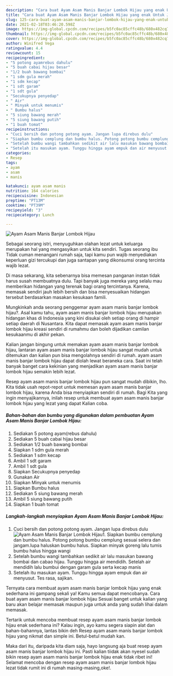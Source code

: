 ```yaml
---
description: "Cara buat Ayam Asam Manis Banjar Lombok Hijau yang enak Untuk Jualan"
title: "Cara buat Ayam Asam Manis Banjar Lombok Hijau yang enak Untuk Jualan"
slug: 125-cara-buat-ayam-asam-manis-banjar-lombok-hijau-yang-enak-untuk-jualan
date: 2021-02-18T03:46:20.598Z
image: https://img-global.cpcdn.com/recipes/b5fc0ac85cffc48b/680x482cq70/ayam-asam-manis-banjar-lombok-hijau-foto-resep-utama.jpg
thumbnail: https://img-global.cpcdn.com/recipes/b5fc0ac85cffc48b/680x482cq70/ayam-asam-manis-banjar-lombok-hijau-foto-resep-utama.jpg
cover: https://img-global.cpcdn.com/recipes/b5fc0ac85cffc48b/680x482cq70/ayam-asam-manis-banjar-lombok-hijau-foto-resep-utama.jpg
author: Winifred Vega
ratingvalue: 4.4
reviewcount: 15
recipeingredient:
- "5 potong ayamrebus dahulu"
- "5 buah cabai hijau besar"
- "1/2 buah bawang bombai"
- "1 sdm gula merah"
- "1 sdm kecap"
- "1 sdt garam"
- "1 sdt gula"
- "Secukupnya penyedap"
- " Air"
- " Minyak untuk menumis"
- " Bumbu halus"
- "5 siung bawang merah"
- "5 siung bawang putih"
- "1 buah tomat"
recipeinstructions:
- "Cuci bersih dan potong potong ayam. Jangan lupa direbus dulu"
- "Siapkan bumbu cemplung dan bumbu halus. Potong potong bumbu cemplung sesuai selera dan jangam.lupa haluskan bumbu halus. Siapkan minyak goreng lalu tumis bumbu halus hingga wangi"
- "Setelah bumbu wangi tambahkan sedikit air lalu masukan bawang bombai dan cabao hijau. Tunggu hingga air mendidih. Setelah air mendidih lalu bumbui dengan garam gula serta kecap manis"
- "Setelah itu masukan ayam. Tunggu hingga ayam empuk dan air menyusut. Tes rasa, sajikan."
categories:
- Resep
tags:
- ayam
- asam
- manis

katakunci: ayam asam manis 
nutrition: 164 calories
recipecuisine: Indonesian
preptime: "PT13M"
cooktime: "PT39M"
recipeyield: "3"
recipecategory: Lunch

---
```



![Ayam Asam Manis Banjar Lombok Hijau](https://img-global.cpcdn.com/recipes/b5fc0ac85cffc48b/680x482cq70/ayam-asam-manis-banjar-lombok-hijau-foto-resep-utama.jpg)

Sebagai seorang istri, menyuguhkan olahan lezat untuk keluarga merupakan hal yang mengasyikan untuk kita sendiri. Tugas seorang ibu Tidak cuman menangani rumah saja, tapi kamu pun wajib menyediakan keperluan gizi tercukupi dan juga santapan yang dikonsumsi orang tercinta wajib lezat.

Di masa  sekarang, kita sebenarnya bisa memesan panganan instan tidak harus susah membuatnya dulu. Tapi banyak juga mereka yang selalu mau memberikan hidangan yang terenak bagi orang tercintanya. Karena, memasak sendiri jauh lebih bersih dan bisa menyesuaikan hidangan tersebut berdasarkan masakan kesukaan famili. 



Mungkinkah anda seorang penggemar ayam asam manis banjar lombok hijau?. Asal kamu tahu, ayam asam manis banjar lombok hijau merupakan hidangan khas di Indonesia yang kini disukai oleh setiap orang di hampir setiap daerah di Nusantara. Kita dapat memasak ayam asam manis banjar lombok hijau kreasi sendiri di rumahmu dan boleh dijadikan camilan kesukaanmu di akhir pekan.

Kalian jangan bingung untuk memakan ayam asam manis banjar lombok hijau, lantaran ayam asam manis banjar lombok hijau sangat mudah untuk ditemukan dan kalian pun bisa mengolahnya sendiri di rumah. ayam asam manis banjar lombok hijau dapat diolah lewat beraneka cara. Saat ini telah banyak banget cara kekinian yang menjadikan ayam asam manis banjar lombok hijau semakin lebih lezat.

Resep ayam asam manis banjar lombok hijau pun sangat mudah dibikin, lho. Kita tidak usah repot-repot untuk memesan ayam asam manis banjar lombok hijau, karena Anda bisa menyiapkan sendiri di rumah. Bagi Kita yang ingin menyajikannya, inilah resep untuk membuat ayam asam manis banjar lombok hijau yang lezat yang dapat Kalian coba.

<!--inarticleads1-->

##### Bahan-bahan dan bumbu yang digunakan dalam pembuatan Ayam Asam Manis Banjar Lombok Hijau:

1. Sediakan 5 potong ayam(rebus dahulu)
1. Sediakan 5 buah cabai hijau besar
1. Sediakan 1/2 buah bawang bombai
1. Siapkan 1 sdm gula merah
1. Sediakan 1 sdm kecap
1. Ambil 1 sdt garam
1. Ambil 1 sdt gula
1. Siapkan Secukupnya penyedap
1. Gunakan  Air
1. Siapkan  Minyak untuk menumis
1. Siapkan  Bumbu halus
1. Sediakan 5 siung bawang merah
1. Ambil 5 siung bawang putih
1. Siapkan 1 buah tomat




<!--inarticleads2-->

##### Langkah-langkah menyiapkan Ayam Asam Manis Banjar Lombok Hijau:

1. Cuci bersih dan potong potong ayam. Jangan lupa direbus dulu
<img src="https://img-global.cpcdn.com/steps/8320780dffc09f25/160x128cq70/ayam-asam-manis-banjar-lombok-hijau-langkah-memasak-1-foto.jpg" alt="Ayam Asam Manis Banjar Lombok Hijau">1. Siapkan bumbu cemplung dan bumbu halus. Potong potong bumbu cemplung sesuai selera dan jangam.lupa haluskan bumbu halus. Siapkan minyak goreng lalu tumis bumbu halus hingga wangi
1. Setelah bumbu wangi tambahkan sedikit air lalu masukan bawang bombai dan cabao hijau. Tunggu hingga air mendidih. Setelah air mendidih lalu bumbui dengan garam gula serta kecap manis
1. Setelah itu masukan ayam. Tunggu hingga ayam empuk dan air menyusut. Tes rasa, sajikan.




Ternyata cara membuat ayam asam manis banjar lombok hijau yang enak sederhana ini gampang sekali ya! Kamu semua dapat mencobanya. Cara buat ayam asam manis banjar lombok hijau Sesuai banget untuk kalian yang baru akan belajar memasak maupun juga untuk anda yang sudah lihai dalam memasak.

Tertarik untuk mencoba membuat resep ayam asam manis banjar lombok hijau enak sederhana ini? Kalau ingin, ayo kamu segera siapin alat dan bahan-bahannya, lantas bikin deh Resep ayam asam manis banjar lombok hijau yang nikmat dan simple ini. Betul-betul mudah kan. 

Maka dari itu, daripada kita diam saja, hayo langsung aja buat resep ayam asam manis banjar lombok hijau ini. Pasti kalian tiidak akan nyesel sudah bikin resep ayam asam manis banjar lombok hijau enak tidak ribet ini! Selamat mencoba dengan resep ayam asam manis banjar lombok hijau lezat tidak rumit ini di rumah masing-masing,oke!.

